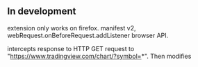 ## In development

extension only works on firefox. manifest v2, webRequest.onBeforeRequest.addListener browser API.

intercepts response to HTTP GET request to "https://www.tradingview.com/chart/?symbol=*". Then modifies <script> code, related to WebSocket creation, in the response HTML DOC.

---

**How Tradingview websocket messages are sent** 

WebSocket messages -> 

content script(tradingview.tsx) ->

extension background.tsx ->

react app content script (localhost.js) ->

react app dom

Content script parses and logs messages to console.

```shell
$ ###
```

------

------

# below, old readme from create-chrome-ext

# typescript-version

> a chrome extension tools built with Vite + React-ts, and Manifest v3

## Installing

1. Check if your `Node.js` version is >= **14**.

2. Change or configurate the name of your extension on `src/manifest`.

3. Run `npm install` to install the dependencies.

### Chrome Extension Developer Mode

1. set your Chrome browser 'Developer mode' up

2. click 'Load unpacked', and select `typescript-version/build` folder

### Nomal FrontEnd Developer Mode

1. access `http://0.0.0.0:3000/`

2. when debugging popup page, open `http://0.0.0.0:3000//popup.html`

3. when debugging options page, open `http://0.0.0.0:3000//options.html`

## Packing

After the development of your extension run the command

```shell
$ npm run build
```

Now, the content of `build` folder will be the extension ready to be submitted to the Chrome Web Store. Just take a look at the [official guide](https://developer.chrome.com/webstore/publish) to more infos about publishing.

---

Generated by [create-chrome-ext](https://github.com/guocaoyi/create-chrome-ext)
